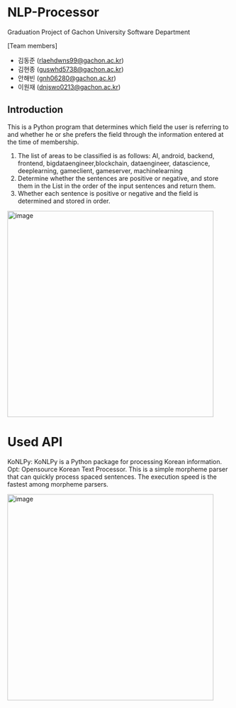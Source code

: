 # NLP-Processor
Graduation Project of Gachon University Software Department

[Team members]

- 김동준 (rlaehdwns99@gachon.ac.kr)
- 김현종 (guswhd5738@gachon.ac.kr)
- 안해빈 (gnh06280@gachon.ac.kr)
- 이원재 (dnjswo0213@gachon.ac.kr)

## Introduction
This is a Python program that determines which field the user is referring to and whether he or she prefers the field through the information entered at the time of membership.
1. The list of areas to be classified is as follows: AI, android, backend, frontend, bigdataengineer,blockchain, dataengineer, datascience, deeplearning, gameclient, gameserver, machinelearning
2. Determine whether the sentences are positive or negative, and store them in the List in the order of the input sentences and return them.
3. Whether each sentence is positive or negative and the field is determined and stored in order.

<img width="465" alt="image" src="https://github.com/GachonUniv-GraduationProject/Company-UserMatcher/assets/107402065/860dfa5e-3511-4427-a2ae-a448e49e6f2e">

# Used API
KoNLPy: KoNLPy is a Python package for processing Korean information.
Opt: Opensource Korean Text Processor. This is a simple morpheme parser that can quickly process spaced sentences. The execution speed is the fastest among morpheme parsers.

<img width="465" alt="image" src="https://konlpy.org/ko/latest/_static/konlpy.png">
